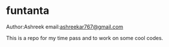 # funtanta

Author:Ashreek
email:ashreekar767@gmail.com

This is a repo for my time pass and to work on some cool codes.
